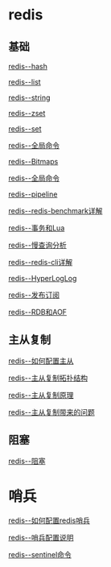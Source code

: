 # redis

## 基础
[redis--hash](https://github.com/wuxiaobo000111/markdown/blob/master/redis/redis--Hash.md "redis--hash")

[redis--list](https://github.com/wuxiaobo000111/markdown/blob/master/redis/redis--list.md "redis --list")

[redis--string](https://github.com/wuxiaobo000111/markdown/blob/master/redis/redis--string.md "redis--string")

[redis--zset](https://github.com/wuxiaobo000111/markdown/blob/master/redis/redis--zset.md "redis--zset")

[redis--set](https://github.com/wuxiaobo000111/markdown/blob/master/redis/redis-set.md "redis--set")

[redis--全局命令](https://github.com/wuxiaobo000111/markdown/blob/master/redis/redis%E5%85%A8%E5%B1%80%E5%91%BD%E4%BB%A4.md "redis--全局命令")

[redis--Bitmaps](https://github.com/wuxiaobo000111/markdown/blob/master/redis/Bitmpas.md "redis--Bitmaps")


[redis--全局命令](https://github.com/wuxiaobo000111/markdown/blob/master/redis/redis%E5%85%A8%E5%B1%80%E5%91%BD%E4%BB%A4.md "redis--全局命令")


[redis--pipeline](https://github.com/wuxiaobo000111/markdown/blob/master/redis/PipeLine.md "redis--pipeline")


[redis--redis-benchmark详解](https://github.com/wuxiaobo000111/markdown/blob/master/redis/redis-benchmark%E8%AF%A6%E8%A7%A3.md "redis--redis-benchmark详解")


[redis--事务和Lua](https://github.com/wuxiaobo000111/markdown/blob/master/redis/%E4%BA%8B%E5%8A%A1%E5%92%8CLua.md "redis--事务和Lua")


[redis--慢查询分析](
https://github.com/wuxiaobo000111/markdown/blob/master/redis/%E6%85%A2%E6%9F%A5%E8%AF%A2%E5%88%86%E6%9E%90.md   "redis--全局命令")



[redis--redis-cli详解](
https://github.com/wuxiaobo000111/markdown/blob/master/redis/redis-cli%E8%AF%A6%E8%A7%A3.md
   "redis--redis-cli详解")

[redis--HyperLogLog](https://github.com/wuxiaobo000111/markdown/blob/master/redis/HyperLogLog.md "redis--HyperLogLog")


[redis--发布订阅](https://github.com/wuxiaobo000111/markdown/blob/master/redis/redis--%E5%8F%91%E5%B8%83%E8%AE%A2%E9%98%85.md "redis--发布定于")


[redis--RDB和AOF](https://github.com/wuxiaobo000111/markdown/blob/master/redis/RDB%E5%92%8CAOF.md "redis--RDB和AOF")

## 主从复制

[redis--如何配置主从](https://github.com/wuxiaobo000111/markdown/blob/master/redis/%E4%B8%BB%E4%BB%8E%E5%A4%8D%E5%88%B6/%E5%A6%82%E4%BD%95%E9%85%8D%E7%BD%AE%E4%B8%BB%E4%BB%8E.md "redis--如何配置主从")

[redis--主从复制拓扑结构](https://github.com/wuxiaobo000111/markdown/blob/master/redis/%E4%B8%BB%E4%BB%8E%E5%A4%8D%E5%88%B6/%E4%B8%BB%E4%BB%8E%E5%A4%8D%E5%88%B6%E7%9A%84%E6%8B%93%E6%89%91%E7%BB%93%E6%9E%84.md "redis--主从复制拓扑结构")

[redis--主从复制原理](https://github.com/wuxiaobo000111/markdown/blob/master/redis/%E4%B8%BB%E4%BB%8E%E5%A4%8D%E5%88%B6/%E4%B8%BB%E4%BB%8E%E5%A4%8D%E5%88%B6%E7%9A%84%E5%8E%9F%E7%90%86.md "redis--主从复制原理")

[redis--主从复制带来的问题](https://github.com/wuxiaobo000111/markdown/blob/master/redis/%E4%B8%BB%E4%BB%8E%E5%A4%8D%E5%88%B6/%E4%B8%BB%E4%BB%8E%E5%A4%8D%E5%88%B6%E4%B8%AD%E8%AF%BB%E5%86%99%E5%88%86%E7%A6%BB%E5%B8%A6%E6%9D%A5%E7%9A%84%E9%97%AE%E9%A2%98.md "redis--RDB和AOF")


## 阻塞


[redis--阻塞](
https://github.com/wuxiaobo000111/markdown/blob/master/redis/%E9%98%BB%E5%A1%9E/%E5%8F%91%E7%8E%B0%E9%98%BB%E5%A1%9E.md "redis--阻塞")

# 哨兵


[redis--如何配置redis哨兵](
https://github.com/wuxiaobo000111/markdown/blob/master/redis/%E5%93%A8%E5%85%B5/%E5%A6%82%E4%BD%95%E9%85%8D%E7%BD%AEredis%E5%93%A8%E5%85%B5.md "redis--如何配置redis哨兵.")


[redis--哨兵配置说明](
https://github.com/wuxiaobo000111/markdown/blob/master/redis/%E5%93%A8%E5%85%B5/redis%E5%93%A8%E5%85%B5%E9%85%8D%E7%BD%AE%E8%AF%B4%E6%98%8E.md "redis--哨兵配置说明")


[redis--sentinel命令](
https://github.com/wuxiaobo000111/markdown/blob/master/redis/%E5%93%A8%E5%85%B5/sentinel%E5%91%BD%E4%BB%A4.md "redis--sentinel命令")


